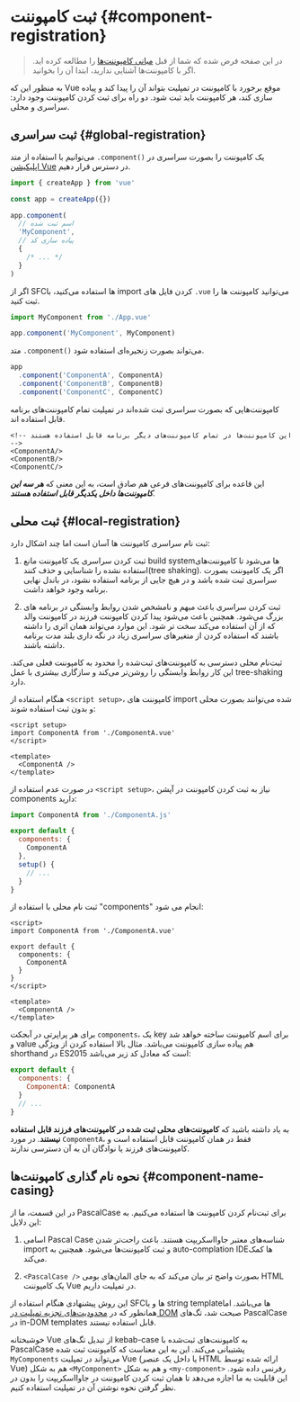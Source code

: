 # ثبت کامپوننت {#component-registration}

>در این صفحه فرض شده که شما از قبل [مبانی کامپوننت‌ها](/guide/essentials/component-basics) را مطالعه کرده اید. اگر با کامپوننت‌ها آشنایی ندارید، ابتدا آن را بخوانید.

<VueSchoolLink href="https://vueschool.io/lessons/vue-3-global-vs-local-vue-components" title="Free Vue.js Component Registration Lesson"/>

به منظور این که Vue موقع برخورد با کامپوننت در تمپلیت بتواند آن را پیدا کند و پیاده سازی کند، هر کامپوننت باید ثبت شود. دو راه برای ثبت کردن کامپوننت وجود دارد: سراسری و محلی.

## ثبت سراسری {#global-registration}

می‌توانیم با استفاده از متد `‎.component()‎` یک کامپوننت را بصورت سراسری در [اپلیکیشن Vue](/guide/essentials/application) در دسترس قرار دهیم.

```js
import { createApp } from 'vue'

const app = createApp({})

app.component(
  // اسم ثبت شده
  'MyComponent',
  // پیاده سازی کد
  {
    /* ... */
  }
)
```

اگر از SFCها استفاده می‌کنید، با import کردن فایل های `‎.vue` می‌توانید کامپوننت ها را ثبت کنید.

```js
import MyComponent from './App.vue'

app.component('MyComponent', MyComponent)
```

متد `‎.component()‎` می‌تواند بصورت زنجیره‌ای استفاده شود.

```js
app
  .component('ComponentA', ComponentA)
  .component('ComponentB', ComponentB)
  .component('ComponentC', ComponentC)
```

کامپوننت‌هایی که بصورت سراسری ثبت شده‌اند در تمپلیت تمام کامپوننت‌های برنامه قابل استفاده اند.

```vue-html
<!-- این کامپوننت‌ها در تمام کامپوننت‌های دیگر برنامه قابل استفاده هستند -->
<ComponentA/>
<ComponentB/>
<ComponentC/>
```

این قاعده برای کامپوننت‌های فرعی هم صادق است، به این معنی که ***هر سه این کامپوننت‌ها داخل یکدیگر قابل استفاده هستند***.

## ثبت محلی {#local-registration}

ثبت نام سراسری کامپوننت ها آسان است اما چند اشکال دارد:

1. ثبت کردن سراسری یک کامپوننت مانع build systemها می‌شود تا کامپوننت‌های استفاده نشده را شناسایی و حذف کنند(tree shaking). اگر یک کامپوننت بصورت سراسری ثبت شده باشد و در هیچ جایی از برنامه استفاده نشود، در باندل نهایی برنامه وجود خواهد داشت.

2. ثبت کردن سراسری باعث مبهم و نامشخص شدن روابط وابستگی در برنامه های بزرگ می‌شود. همچنین باعث می‌شود پیدا کردن  کامپوننت فرزند در کامپوننت والد که از آن استفاده می‌کند سخت تر شود. این موارد می‌تواند همان اثری را داشته باشند که استفاده کردن از متغیر‌های سراسری زیاد در نگه داری بلند مدت برنامه داشته باشند.

ثبت‌نام محلی دسترسی به کامپوننت‌های ثبت‌شده را محدود به کامپوننت فعلی می‌کند. این کار روابط وابستگی را روشن‌تر می‌کند و سازگاری بیشتری با عمل tree-shaking دارد.

<div class="composition-api">

هنگام استفاده از `<script setup>`، کامپوننت های import شده می‌توانند بصورت محلی و بدون ثبت استفاده شوند:

```vue
<script setup>
import ComponentA from './ComponentA.vue'
</script>

<template>
  <ComponentA />
</template>
```

در صورت عدم استفاده از `<script setup>`، نیاز به ثبت کردن کامپوننت در آپشن components دارید:

```js
import ComponentA from './ComponentA.js'

export default {
  components: {
    ComponentA
  },
  setup() {
    // ...
  }
}
```

</div>
<div class="options-api">

ثبت نام محلی با استفاده از "components" انجام می شود:

```vue
<script>
import ComponentA from './ComponentA.vue'

export default {
  components: {
    ComponentA
  }
}
</script>

<template>
  <ComponentA />
</template>
```

</div>

برای هر پراپرتی در آبجکت `components`، یک key برای اسم کامپوننت ساخته خواهد شد و value هم پیاده سازی کامپوننت می‌باشد. مثال بالا استفاده کردن از ویژگی shorthand در ES2015 است که معادل کد زیر می‌باشد:

```js
export default {
  components: {
    ComponentA: ComponentA
  }
  // ...
}
```

به یاد داشته باشید که **کامپوننت‌های محلی ثبت شده در کامپوننت‌های فرزند قابل استفاده نیستند**. در مورد `ComponentA`، فقط در همان کامپوننت قابل استفاده است و کامپوننت‌های فرزند یا نوادگان آن به آن دسترسی ندارند.

## نحوه نام گذاری کامپوننت‌ها {#component-name-casing}

در این قسمت، ما از PascalCase برای ثبت‌نام کردن کامپوننت ها استفاده می‌کنیم. به این دلایل:

1. اسامی Pascal Case شناسه‌های معتبر جاوااسکریپت هستند. باعث راحت‌تر شدن import و ثبت کامپوننت‌ها می‌شود. همچنین به auto-complation IDEها کمک می‌کند.

2. `‎<PascalCase />‎` بصورت واضح تر بیان می‌کند که به جای المان‌های بومی HTML یک کامپوننت Vue در تمپلیت داریم.

این روش پیشنهادی هنگام استفاده از SFCها و یا string templateها می‌باشد. اما همانطور که در [محدودیت‌های تجزیه تمپلیت در DOM](/guide/essentials/component-basics#in-dom-template-parsing-caveats) صبحت شد، تگ‌های PascalCase در in-DOM templates قابل استفاده نیستند.

خوشبختانه Vue از تبدیل تگ‌های kebab-case به کامپوننت‌های ثبت‌شده با PascalCase پشتیبانی می‌کند. این به این معناست که کامپوننت ثبت شده `MyComponents` می‌تواند در تمپلیت Vue (یا داخل یک عنصر HTML ارائه شده توسط Vue) هم به شکل `<MyComponent>` و هم به شکل `<my-component>` رفرنس داده شود. این قابلیت به ما اجازه می‌دهد تا همان ثبت کردن کامپوننت در جاوااسکریپت را بدون در نظر گرفتن نحوه نوشتن آن در تمپلیت استفاده کنیم.
